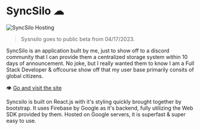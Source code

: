 # SyncSilo ☁

![SyncSilo Hosting](https://github.com/cybrixin/syncsilo/actions/workflows/firebase.yml/badge.svg?branch=main)

> Sysnsilo goes to public beta from 04/17/2023.

SyncSilo is an application built by me, just to show off to a discord community that I can provide them a centralized storage system within 10 days of announcement. No joke, but I really wanted them to know I am a Full Stack Developer & offcourse show off that my user base primarily consits of global citizens.

👁 [Go and visit the site](https://mycloud.cybrix.in)

Syncsilo is built on React.js with it's styling quickly brought together by bootstrap. It uses Firebase by Google as it's backend, fully utilizing the Web SDK provided by them. Hosted on Google servers, it is superfast & super easy to use.

